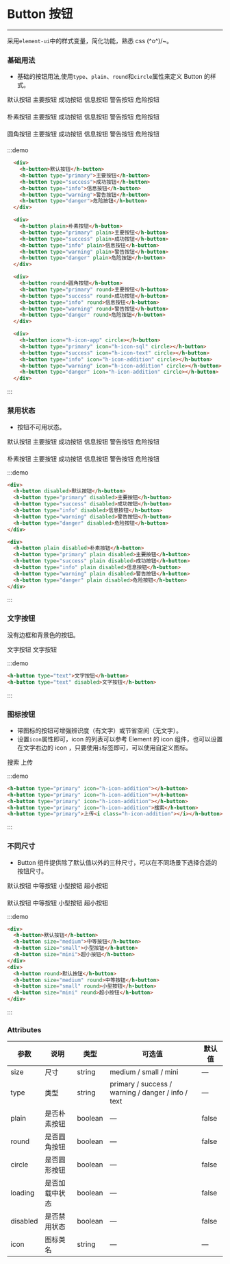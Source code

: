 <style lang="stylus" scoped>
  .demo-block {
    >div {
      margin-bottom: 20px;

      &:last-child {
        margin-bottom: 0;
      }
    }
  }
</style>

# Button 按钮

----
采用`element-ui`中的样式变量，简化功能，熟悉 css \(^o^)/~。

### 基础用法

- 基础的按钮用法,使用`type`、`plain`、`round`和`circle`属性来定义 Button 的样式。

<div class="demo-block">
  <div>
    <h-button>默认按钮</h-button>
    <h-button type="primary">主要按钮</h-button>
    <h-button type="success">成功按钮</h-button>
    <h-button type="info">信息按钮</h-button>
    <h-button type="warning">警告按钮</h-button>
    <h-button type="danger">危险按钮</h-button>
  </div>

  <div>
    <h-button plain>朴素按钮</h-button>
    <h-button type="primary" plain>主要按钮</h-button>
    <h-button type="success" plain>成功按钮</h-button>
    <h-button type="info" plain>信息按钮</h-button>
    <h-button type="warning" plain>警告按钮</h-button>
    <h-button type="danger" plain>危险按钮</h-button>
  </div>

  <div>
    <h-button round>圆角按钮</h-button>
    <h-button type="primary" round>主要按钮</h-button>
    <h-button type="success" round>成功按钮</h-button>
    <h-button type="info" round>信息按钮</h-button>
    <h-button type="warning" round>警告按钮</h-button>
    <h-button type="danger" round>危险按钮</h-button>
  </div>

  <div>
    <h-button icon="h-icon-app" circle></h-button>
    <h-button type="primary" icon="h-icon-sql" circle></h-button>
    <h-button type="success" icon="h-icon-text" circle></h-button>
    <h-button type="info" icon="h-icon-addition" circle></h-button>
    <h-button type="warning" icon="h-icon-addition" circle></h-button>
    <h-button type="danger" icon="h-icon-addition" circle></h-button>
  </div>
</div>

:::demo



```html
  <div>
    <h-button>默认按钮</h-button>
    <h-button type="primary">主要按钮</h-button>
    <h-button type="success">成功按钮</h-button>
    <h-button type="info">信息按钮</h-button>
    <h-button type="warning">警告按钮</h-button>
    <h-button type="danger">危险按钮</h-button>
  </div>

  <div>
    <h-button plain>朴素按钮</h-button>
    <h-button type="primary" plain>主要按钮</h-button>
    <h-button type="success" plain>成功按钮</h-button>
    <h-button type="info" plain>信息按钮</h-button>
    <h-button type="warning" plain>警告按钮</h-button>
    <h-button type="danger" plain>危险按钮</h-button>
  </div>

  <div>
    <h-button round>圆角按钮</h-button>
    <h-button type="primary" round>主要按钮</h-button>
    <h-button type="success" round>成功按钮</h-button>
    <h-button type="info" round>信息按钮</h-button>
    <h-button type="warning" round>警告按钮</h-button>
    <h-button type="danger" round>危险按钮</h-button>
  </div>

  <div>
    <h-button icon="h-icon-app" circle></h-button>
    <h-button type="primary" icon="h-icon-sql" circle></h-button>
    <h-button type="success" icon="h-icon-text" circle></h-button>
    <h-button type="info" icon="h-icon-addition" circle></h-button>
    <h-button type="warning" icon="h-icon-addition" circle></h-button>
    <h-button type="danger" icon="h-icon-addition" circle></h-button>
  </div>

```
:::

### 禁用状态

- 按钮不可用状态。
<div class="demo-block">
   <div>
     <h-button disabled>默认按钮</h-button>
     <h-button type="primary" disabled>主要按钮</h-button>
     <h-button type="success" disabled>成功按钮</h-button>
     <h-button type="info" disabled>信息按钮</h-button>
     <h-button type="warning" disabled>警告按钮</h-button>
     <h-button type="danger" disabled>危险按钮</h-button>
   </div>

   <div>
     <h-button plain disabled>朴素按钮</h-button>
     <h-button type="primary" plain disabled>主要按钮</h-button>
     <h-button type="success" plain disabled>成功按钮</h-button>
     <h-button type="info" plain disabled>信息按钮</h-button>
     <h-button type="warning" plain disabled>警告按钮</h-button>
     <h-button type="danger" plain disabled>危险按钮</h-button>
   </div>
</div>

:::demo

```html
<div>
  <h-button disabled>默认按钮</h-button>
  <h-button type="primary" disabled>主要按钮</h-button>
  <h-button type="success" disabled>成功按钮</h-button>
  <h-button type="info" disabled>信息按钮</h-button>
  <h-button type="warning" disabled>警告按钮</h-button>
  <h-button type="danger" disabled>危险按钮</h-button>
</div>

<div>
  <h-button plain disabled>朴素按钮</h-button>
  <h-button type="primary" plain disabled>主要按钮</h-button>
  <h-button type="success" plain disabled>成功按钮</h-button>
  <h-button type="info" plain disabled>信息按钮</h-button>
  <h-button type="warning" plain disabled>警告按钮</h-button>
  <h-button type="danger" plain disabled>危险按钮</h-button>
</div>
```
:::

### 文字按钮

没有边框和背景色的按钮。

<div class="demo-block">
  <h-button type="text">文字按钮</h-button>
  <h-button type="text" disabled>文字按钮</h-button>
</div>

:::demo
```html
<h-button type="text">文字按钮</h-button>
<h-button type="text" disabled>文字按钮</h-button>
```
:::

### 图标按钮

- 带图标的按钮可增强辨识度（有文字）或节省空间（无文字）。
- 设置`icon`属性即可，icon 的列表可以参考 Element 的 icon 组件，也可以设置在文字右边的 icon ，只要使用`i`标签即可，可以使用自定义图标。

<div class="demo-block">
  <h-button type="primary" icon="h-icon-addition"></h-button>
  <h-button type="primary" icon="h-icon-addition"></h-button>
  <h-button type="primary" icon="h-icon-addition"></h-button>
  <h-button type="primary" icon="h-icon-addition">搜索</h-button>
  <h-button type="primary">上传<i class="h-icon-addition"></i></h-button>
</div>

:::demo
```html
<h-button type="primary" icon="h-icon-addition"></h-button>
<h-button type="primary" icon="h-icon-addition"></h-button>
<h-button type="primary" icon="h-icon-addition"></h-button>
<h-button type="primary" icon="h-icon-addition">搜索</h-button>
<h-button type="primary">上传<i class="h-icon-addition"></i></h-button>
```
:::


### 不同尺寸

- Button 组件提供除了默认值以外的三种尺寸，可以在不同场景下选择合适的按钮尺寸。

<div class="demo-block">
  <div>
    <h-button>默认按钮</h-button>
    <h-button size="medium">中等按钮</h-button>
    <h-button size="small">小型按钮</h-button>
    <h-button size="mini">超小按钮</h-button>
  </div>
  <div>
    <h-button round>默认按钮</h-button>
    <h-button size="medium" round>中等按钮</h-button>
    <h-button size="small" round>小型按钮</h-button>
    <h-button size="mini" round>超小按钮</h-button>
  </div>
</div>

:::demo
```html
<div>
  <h-button>默认按钮</h-button>
  <h-button size="medium">中等按钮</h-button>
  <h-button size="small">小型按钮</h-button>
  <h-button size="mini">超小按钮</h-button>
</div>
<div>
  <h-button round>默认按钮</h-button>
  <h-button size="medium" round>中等按钮</h-button>
  <h-button size="small" round>小型按钮</h-button>
  <h-button size="mini" round>超小按钮</h-button>
</div>
```
:::

### Attributes
| 参数      | 说明    | 类型      | 可选值       | 默认值   |
|---------- |-------- |---------- |-------------  |-------- |
| size     | 尺寸   | string  |   medium / small / mini            |    —     |
| type     | 类型   | string    |   primary / success / warning / danger / info / text |     —    |
| plain     | 是否朴素按钮   | boolean    | — | false   |
| round     | 是否圆角按钮   | boolean    | — | false   |
| circle     | 是否圆形按钮   | boolean    | — | false   |
| loading     | 是否加载中状态   | boolean    | — | false   |
| disabled  | 是否禁用状态    | boolean   | —   | false   |
| icon  | 图标类名 | string   |  —  |  —  |
